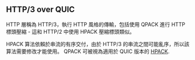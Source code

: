 ## HTTP/3 over QUIC

HTTP 層稱為 HTTP/3，執行 HTTP 風格的傳輸，包括使用 QPACK 進行 HTTP 標頭壓縮 - 這和 HTTP/2 中使用 HPACK 壓縮標頭類似。

HPACK 算法依賴於串流的有序交付，由於 HTTP/3 的串流之間可能亂序，所以該算法需要修改才能使用。
QPACK 可被視為適用於 QUIC 版本的 [HPACK](https://httpwg.org/specs/rfc7541.html).
